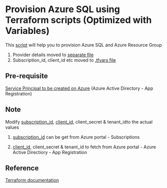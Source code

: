 # Provision Azure SQL using Terraform scripts (Optimized with Variables)
This [script](https://github.com/nidhisht/Terraform/blob/master/Demo/Module2/Main.tf) will help you to provision Azure SQL and Azure Resource Group

1. Provider details moved to [separate file](https://github.com/nidhisht/Terraform/blob/master/Demo/Module3/Provider.tf)
2. Subscription_id, client_id etc moved to [.tfvars file](https://github.com/nidhisht/Terraform/blob/master/Demo/Module3/Terraform.tfvars)

## Pre-requisite
[Service Principal to be created on Azure](https://www.youtube.com/watch?v=IHHIXf39Igo&list=PLD7svyKaquTlE9dErhMazFhWbSSCfMP_4&index=8) (Azure Active Directory - App Registration)

## Note
Modify [subscription_id](https://github.com/nidhisht/Terraform/blob/7b5410fd81d1bbd46ea97d998468b83d55cf660a/Demo/Module3/Terraform.tfvars#L1), [client_id](https://github.com/nidhisht/Terraform/blob/7b5410fd81d1bbd46ea97d998468b83d55cf660a/Demo/Module3/Terraform.tfvars#L2), client_secret & tenant_idto the actual values

1. [subscription_id](https://github.com/nidhisht/Terraform/blob/7b5410fd81d1bbd46ea97d998468b83d55cf660a/Demo/Module3/Terraform.tfvars#L1) can be get from Azure portal - Subscriptions

2. [client_id](https://github.com/nidhisht/Terraform/blob/7b5410fd81d1bbd46ea97d998468b83d55cf660a/Demo/Module3/Terraform.tfvars#L2), client_secret & tenant_id to fetch from Azure portal - Azure Active Directiory - App Registration

## Reference
[Terraform documentation](https://www.terraform.io/docs/providers/azurerm/r/sql_database.html)
